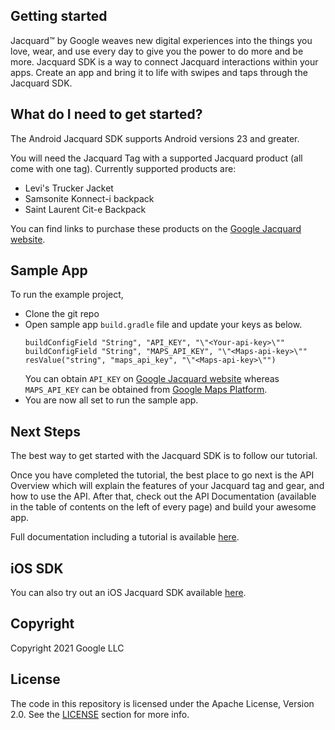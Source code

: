 <!-- 
Copyright 2021-present Google LLC. All Rights Reserved.

Licensed under the Apache License, Version 2.0 (the "License");
you may not use this file except in compliance with the License.
You may obtain a copy of the License at

http://www.apache.org/licenses/LICENSE-2.0

Unless required by applicable law or agreed to in writing, software
distributed under the License is distributed on an "AS IS" BASIS,
WITHOUT WARRANTIES OR CONDITIONS OF ANY KIND, either express or implied.
See the License for the specific language governing permissions and
limitations under the License. 
-->

## Getting started
Jacquard&#8482; by Google weaves new digital experiences into the things you
love, wear, and use every day to give you the power to do more and be
more.  Jacquard SDK is a way to connect Jacquard interactions within
your apps.  Create an app and bring it to life with swipes and taps
through the Jacquard SDK.

## What do I need to get started?
The Android Jacquard SDK supports Android versions 23 and greater.

You will need the Jacquard Tag with a supported Jacquard product (all come with one tag). Currently supported products are:

- Levi's Trucker Jacket
- Samsonite Konnect-i backpack
- Saint Laurent Cit-e Backpack 

You can find links to purchase these products on the [Google Jacquard website](https://atap.google.com/jacquard/products/).

## Sample App
To run the example project, 
- Clone the git repo
- Open sample app `build.gradle` file and update your keys as below. 
    ```
    buildConfigField "String", "API_KEY", "\"<Your-api-key>\""
    buildConfigField "String", "MAPS_API_KEY", "\"<Maps-api-key>\""
    resValue("string", "maps_api_key", "\"<Maps-api-key>\"")
    ```
  You can obtain `API_KEY` on [Google Jacquard website](https://google.github.io/JacquardSDKAndroid/wiki/cloud-api-terms/)
  whereas `MAPS_API_KEY` can be obtained from [Google Maps Platform](https://developers.google.com/maps/documentation/places/android-sdk/get-api-key).
- You are now all set to run the sample app.

## Next Steps
The best way to get started with the Jacquard SDK is to follow our tutorial.

Once you have completed the tutorial, the best place to go next is the API Overview which will explain the features of your Jacquard tag and gear, and how to use the API. After that, check out the API Documentation (available in the table of contents on the left of every page) and build your awesome app.

Full documentation including a tutorial is available [here](https://google.github.io/JacquardSDKAndroid/).

## iOS SDK
You can also try out an iOS Jacquard SDK available [here]( https://github.com/google/JacquardSDKiOS).

## Copyright
Copyright 2021 Google LLC

## License
The code in this repository is licensed under the Apache License, Version 2.0. See the [LICENSE](https://github.com/google/JacquardSDKAndroid/blob/main/LICENSE) section for more info.

